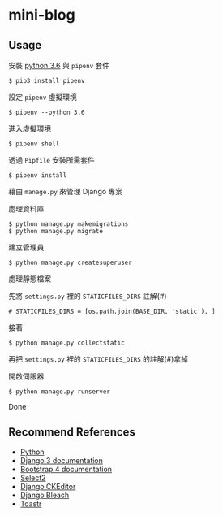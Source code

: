 # mini-blog

## Usage

安裝 [python 3.6](https://www.python.org/downloads/windows/) 與 `pipenv` 套件

```
$ pip3 install pipenv
```

設定 `pipenv` 虛擬環境

```
$ pipenv --python 3.6
```

進入虛擬環境

```
$ pipenv shell
```

透過 `Pipfile` 安裝所需套件

```
$ pipenv install
```

藉由 `manage.py` 來管理 Django 專案

處理資料庫

```
$ python manage.py makemigrations
$ python manage.py migrate
```

建立管理員

```
$ python manage.py createsuperuser
```

處理靜態檔案

先將 `settings.py` 裡的 `STATICFILES_DIRS` 註解(#)

```
# STATICFILES_DIRS = [os.path.join(BASE_DIR, 'static'), ]
```

接著

```
$ python manage.py collectstatic
```

再把 `settings.py` 裡的 `STATICFILES_DIRS` 的註解(#)拿掉

開啟伺服器

```
$ python manage.py runserver
```

Done

## Recommend References

- [Python](https://docs.python.org/3.6/)
- [Django 3 documentation](https://docs.djangoproject.com/en/3.0/)
- [Bootstrap 4 documentation](https://getbootstrap.com/docs/4.4/getting-started/introduction/)
- [Select2](https://select2.org/)
- [Django CKEditor](https://github.com/django-ckeditor/django-ckeditor)
- [Django Bleach](https://github.com/marksweb/django-bleach)
- [Toastr](https://github.com/CodeSeven/toastr)
